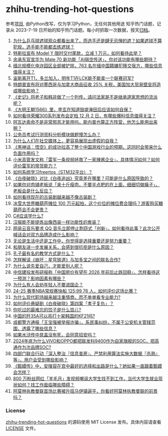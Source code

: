 # zhihu-trending-hot-questions
参考[项目](https://github.com/justjavac/zhihu-trending-hot-questions), 由Python改写，仅为学习Python，无任何其他用途
知乎热门话题，记录从 2023-7-19
日开始的知乎热门话题。每小时抓取一次数据，按天[归档](./data)。
<!-- BEGIN -->
<!-- 最后更新时间 2024-11-26 03:01:29.493782 -->
1. [为什么乒乓球遮球观众都看出来了，而选手还是肆无忌惮的遮？如果遮球不算犯规，选手能不能都去练遮球？](https://www.zhihu.com/question/5022410879)
1. [特斯拉宣布 Model Y 限时交付尾款，立减 1 万元，如何看待此举？](https://www.zhihu.com/question/5065869207)
1. [余承东官宣华为 Mate 70 新功能「AI隔空传送」，你对该功能有哪些期待？](https://www.zhihu.com/question/5068220172)
1. [缅北规模化电诈园区全部被铲除，763 名在缅中国籍嫌犯移交我方，哪些信息值得关注？](https://www.zhihu.com/question/4757292409)
1. [宙斯离开T1，多兰加入，明年T1在LCK能不能拿一个联赛冠军?](https://www.zhihu.com/question/4902576932)
1. [特朗普宣布将对墨西哥与加拿大商品征收 25% 关税，美国加大贸易壁垒将造成哪些影响？](https://www.zhihu.com/question/5157368793)
1. [《史记》将老子和韩非做了一个列传，请问法家是不是继承道家思想的流派呢？](https://www.zhihu.com/question/3823712214)
1. [《大明王朝1566》里，李玄在知道毁堤淹田后应该如何自保？](https://www.zhihu.com/question/596183649)
1. [如何看待荣耀300系列发布会定档 12 月 2 日，有哪些爆料信息值得关注？](https://www.zhihu.com/question/5070288710)
1. [阿瓦达索命不是非常邪恶才能用吗，斯内普也算正方阵营，他怎么能用出来啊？](https://www.zhihu.com/question/413227026)
1. [公务员考试行测资料分析模块做题慢怎么办？](https://www.zhihu.com/question/3689599117)
1. [为什么人们在社交媒体上，更容易展现出虚假的自我？](https://www.zhihu.com/question/4898656930)
1. [《黑神话：悟空》的成功拉高了整个中国游戏行业的预期，这同时会带来什么负面作用吗？](https://www.zhihu.com/question/4852768089)
1. [小米高管发文称「雷军一条视频拯救了一家辣酱企业」，具体情况如何？如何评价雷军的带货能力？](https://www.zhihu.com/question/4864262553)
1. [如何系统学习freertos（STM32平台）？](https://www.zhihu.com/question/332352204)
1. [《白夜破晓》对比《白夜追凶》究竟差在哪里？可能是什么原因导致的？](https://www.zhihu.com/question/4990839853)
1. [如果你对肉铺老板说「来十斤瘦肉，不要半点肥的在上面，细细切做臊子」，老板会是什么反应？](https://www.zhihu.com/question/4411719772)
1. [如何看待现在的古装剧越来越不像古装剧？](https://www.zhihu.com/question/337374117)
1. [冰雪大世界糖葫芦摊位 100 万元起拍，这个价位的摊位费合理吗？游客购买糖葫芦会不会更贵？](https://www.zhihu.com/question/5065843720)
1. [C#应该学什么?](https://www.zhihu.com/question/4078540632)
1. [汉服能不能提炼出像西装一样功能性的套装？](https://www.zhihu.com/question/420568915)
1. [网易云音乐要求 QQ 音乐立即停止剽窃式「创新」，如何看待此事？此次公开喊话会对双方品牌造成什么影响？](https://www.zhihu.com/question/5081019711)
1. [无论是生活中还是工作中，你觉得是选择重要还是努力重要？](https://www.zhihu.com/question/5014523007)
1. [和朋友进一步发展关系，会感到很抗拒是什么原因？](https://www.zhihu.com/question/4797980160)
1. [孔子最有名的教学方式是什么？](https://www.zhihu.com/question/4982463606)
1. [怎样解读《崩坏：星穹铁道》与加多宝之间的联名合作?](https://www.zhihu.com/question/4995028704)
1. [为什么说先爱自己，才能爱别人呢？](https://www.zhihu.com/question/874663189)
1. [中信建投发布研报称「中国房价有望在 2026 年前后止跌回稳」，怎样看待这一预测？影响因素有哪些？](https://www.zhihu.com/question/5073499722)
1. [为什么有人会劝年轻人不要进国企？](https://www.zhihu.com/question/4441438466)
1. [24-25 赛季NBA常规赛快船 125:99 76 人，如何评价这场比赛？](https://www.zhihu.com/question/5056556644)
1. [为什么现代职场越来越注重情商，而不单单看专业能力?](https://www.zhihu.com/question/4786354832)
1. [如何评价悬疑剧《白夜破晓》第四案「孝子复仇」？](https://www.zhihu.com/question/4999813251)
1. [你吃过的最难忘的饺子是什么馅儿?](https://www.zhihu.com/question/579922916)
1. [中国的歼35A可以吊打十架韩国的KF21吗?](https://www.zhihu.com/question/3427596866)
1. [成都警方通报「王宝强被举报诈骗」，系民事纠纷，不属于公安机关管辖范围，透露了哪些信息？](https://www.zhihu.com/question/5111422573)
1. [如果水浒传中晁盖没有死，会同意招安吗？](https://www.zhihu.com/question/4021425933)
1. [2024年底为什么VIVO和OPPO都把联发科9400作为自家旗舰的SOC，把高通作为次品牌SOC?](https://www.zhihu.com/question/3181944002)
1. [四部门联合行动「深入整治『信息茧房』、严禁利用算法实施大数据『杀熟』等」，用户会受到哪些影响？](https://www.zhihu.com/question/5012882084)
1. [《甄嬛传》中，安陵容在宫中最好的选择和出路是什么？她如果一直跟着甄嬛会怎样？](https://www.zhihu.com/question/533909375)
1. [800 万粉丝网红「羊毛月」发视频嘲讽大学生找不到工作，当代大学生就业现状如何？找工作面临哪些障碍？](https://www.zhihu.com/question/5073011638)
1. [阿莫林执教曼联首场比赛被升班马伊镇逼平，你看好阿莫林执教曼联的前景吗？](https://www.zhihu.com/question/5056996142)
<!-- END -->
### License
[zhihu-trending-hot-questions](https://github.com/yaogengzhu/zhihu-trending-hot-questions)
的源码使用 MIT License 发布。具体内容请查看 [LICENSE](./LICENSE) 文件。
